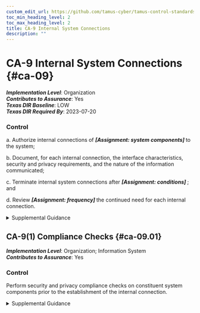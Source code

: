 ```yaml
---
custom_edit_url: https://github.com/tamus-cyber/tamus-control-standards/tree/main/content/tamus.edu/TAMUS_profile.xml
toc_min_heading_level: 2
toc_max_heading_level: 2
title: CA-9 Internal System Connections
description: ""
---
```


# CA-9 Internal System Connections {#ca-09}

_**Implementation Level**_: Organization\
_**Contributes to Assurance**_: Yes\
_**Texas DIR Baseline**_: LOW\
_**Texas DIR Required By**_: 2023-07-20

### Control



a. Authorize internal connections of <strong title="ca-09_odp.01"> <em>[Assignment: system components]</em> </strong> to the system;

b. Document, for each internal connection, the interface characteristics, security and privacy requirements, and the nature of the information communicated;

c. Terminate internal system connections after <strong title="ca-09_odp.02"> <em>[Assignment: conditions]</em> </strong> ; and

d. Review <strong title="ca-09_odp.03"> <em>[Assignment: frequency]</em> </strong> the continued need for each internal connection.


<details><summary>Supplemental Guidance</summary>Internal system connections are connections between organizational systems and separate constituent system components (i.e., connections between components that are part of the same system) including components used for system development. Intra-system connections include connections with mobile devices, notebook and desktop computers, tablets, printers, copiers, facsimile machines, scanners, sensors, and servers. Instead of authorizing each internal system connection individually, organizations can authorize internal connections for a class of system components with common characteristics and/or configurations, including printers, scanners, and copiers with a specified processing, transmission, and storage capability or smart phones and tablets with a specific baseline configuration. The continued need for an internal system connection is reviewed from the perspective of whether it provides support for organizational missions or business functions.</details>


## CA-9(1) Compliance Checks {#ca-09.01}

_**Implementation Level**_: Organization; Information System\
_**Contributes to Assurance**_: Yes

### Control

Perform security and privacy compliance checks on constituent system components prior to the establishment of the internal connection.


<details><summary>Supplemental Guidance</summary>Compliance checks include verification of the relevant baseline configuration.</details>
